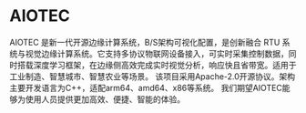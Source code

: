 # AIOTEC
AIOTEC 是新一代开源边缘计算系统，B/S架构可视化配置，是创新融合 RTU 系统与视觉边缘计算系统。它支持多协议物联网设备接入，可实时采集控制数据，同时搭载深度学习框架，在边缘侧高效完成实时视觉分析，响应快且省带宽。适用于工业制造、智慧城市、智慧农业等场景。 该项目采用Apache-2.0开源协议。架构主要开发语言为C++，适配arm64、amd64、x86等系统。 我们期望AIOTEC能够为使用人员提供更加高效、便捷、智能的体验。
